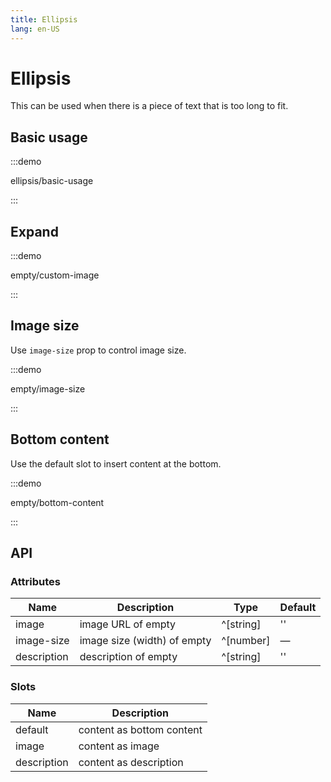 ```yaml
---
title: Ellipsis
lang: en-US
---
```


# Ellipsis

This can be used when there is a piece of text that is too long to fit.

## Basic usage

:::demo

ellipsis/basic-usage

:::

## Expand

:::demo

empty/custom-image

:::

## Image size

Use `image-size` prop to control image size.

:::demo

empty/image-size

:::

## Bottom content

Use the default slot to insert content at the bottom.

:::demo

empty/bottom-content

:::

## API

### Attributes

| Name        | Description                 | Type      | Default |
| ----------- | --------------------------- | --------- | ------- |
| image       | image URL of empty          | ^[string] | ''      |
| image-size  | image size (width) of empty | ^[number] | —       |
| description | description of empty        | ^[string] | ''      |

### Slots

| Name        | Description               |
| ----------- | ------------------------- |
| default     | content as bottom content |
| image       | content as image          |
| description | content as description    |
